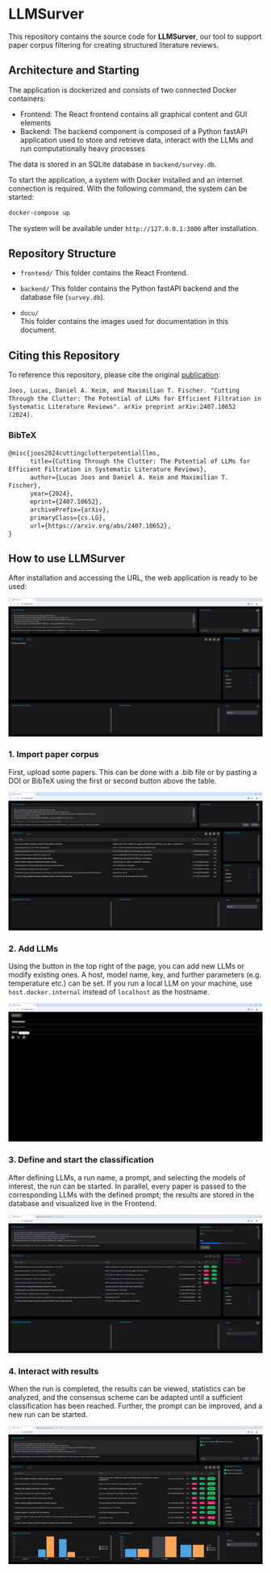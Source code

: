 # LLMSurver

This repository contains the source code for **LLMSurver**, our tool to support paper corpus filtering for creating structured literature reviews.


## Architecture and Starting

The application is dockerized and consists of two connected Docker containers:

* Frontend: The React frontend contains all graphical content and GUI elements
* Backend: The backend component is composed of a Python fastAPI application used to store and retrieve data, interact with the LLMs and run computationally heavy processes

The data is stored in an SQLite database in `backend/survey.db`.

To start the application, a system with Docker installed and an internet connection is required.
With the following command, the system can be started:

```Bash
docker-compose up
```

The system will be available under `http://127.0.0.1:3000` after installation.


## Repository Structure

* `frontend/`
  This folder contains the React Frontend.

* `backend/`
  This folder contains the Python fastAPI backend and the database file (`survey.db`).

* `docu/`  
  This folder contains the images used for documentation in this document.

## Citing this Repository

To reference this repository, please cite the original [publication](https://arxiv.org/abs/2407.10652):

```
Joos, Lucas, Daniel A. Keim, and Maximilian T. Fischer. "Cutting Through the Clutter: The Potential of LLMs for Efficient Filtration in Systematic Literature Reviews". arXiv preprint arXiv:2407.10652 (2024).
```

### BibTeX

```
@misc{joos2024cuttingclutterpotentialllms,
      title={Cutting Through the Clutter: The Potential of LLMs for Efficient Filtration in Systematic Literature Reviews}, 
      author={Lucas Joos and Daniel A. Keim and Maximilian T. Fischer},
      year={2024},
      eprint={2407.10652},
      archivePrefix={arXiv},
      primaryClass={cs.LG},
      url={https://arxiv.org/abs/2407.10652}, 
}
```

## How to use LLMSurver
After installation and accessing the URL, the web application is ready to be used:

![0-initial-state](docs/01.png)

### 1. Import paper corpus
First, upload some papers. This can be done with a .bib file or by pasting a DOI or BibTeX using the first or second button above the table.

![01-paper-table](docs/02.png)

### 2. Add LLMs

Using the button in the top right of the page, you can add new LLMs or modify existing ones. A host, model name, key, and further parameters (e.g. temperature etc.) can be set. If you run a local LLM on your machine, use `host.docker.internal` instead of `localhost` as the hostname.

![02-add-llms](docs/03.png)

### 3. Define and start the classification

After defining LLMs, a run name, a prompt, and selecting the models of interest, the run can be started. In parallel, every paper is passed to the corresponding LLMs with the defined prompt; the results are stored in the database and visualized live in the Frontend.

![03-start-run](docs/04.png)

### 4. Interact with results

When the run is completed, the results can be viewed, statistics can be analyzed, and the consensus scheme can be adapted until a sufficient classification has been reached. Further, the prompt can be improved, and a new run can be started.

![04-results](docs/05.png)